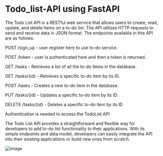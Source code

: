 # Todo_list-API using FastAPI 

The Todo List API is a RESTful web service that allows users to create, read, update, and delete items on a to-do list. The API utilizes HTTP requests to send and receive data in JSON format. The endpoints available in this API are as follows:

POST /sign_up - user register here to use to-do service.

POST /token - user is authenticated here and then a token is returned.

GET /tasks - Retrieves a list of all the to-do items in the database.

GET /tasks/{id} - Retrieves a specific to-do item by its ID.

POST /tasks - Creates a new to-do item in the database.

PUT /tasks/{id} - Updates a specific to-do item by its ID.

DELETE /tasks/{id} - Deletes a specific to-do item by its ID

Authentication is needed to access the TodoList API

The Todo List API provides a straightforward and flexible way for   developers to add to-do list functionality to their applications. With its simple endpoints and data model, developers can easily integrate the API into their existing applications or build new ones from scratch.



![image](https://user-images.githubusercontent.com/84096511/221226907-08cfcc0b-3ddc-4c37-932a-2d481fc2ca7c.png)

